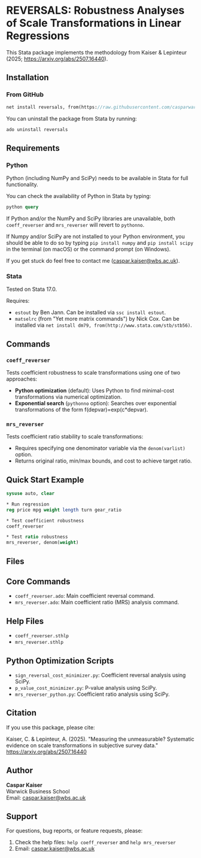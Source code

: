 # REVERSALS: Robustness Analyses of Scale Transformations in Linear Regressions

This Stata package implements the methodology from Kaiser & Lepinteur (2025; https://arxiv.org/abs/2507.16440).

## Installation

### From GitHub
```stata
net install reversals, from(https://raw.githubusercontent.com/casparwarwick/reversals/main/)
```

You can uninstall the package from Stata by running:

```stata
ado uninstall reversals
```

## Requirements

### Python

Python (including NumPy and SciPy) needs to be available in Stata for full functionality. 

You can check the availability of Python in Stata by typing:

```stata
python query
```
If Python and/or the NumPy and SciPy libraries are unavailable, both `coeff_reverser` and `mrs_reverser` will revert to `pythonno`.

If Numpy and/or SciPy are not installed to your Python environment, you should be able to do so by typing `pip install numpy` and `pip install scipy` in the terminal (on macOS) or the command prompt (on Windows).

If you get stuck do feel free to contact me (caspar.kaiser@wbs.ac.uk). 

### Stata

Tested on Stata 17.0. 

Requires:
- `estout` by Ben Jann. Can be installed via `ssc install estout`.
- `matselrc` (from "Yet more matrix commands") by Nick Cox. Can be installed via `net install dm79, from(http://www.stata.com/stb/stb56)`.

## Commands

### `coeff_reverser`
Tests coefficient robustness to scale transformations using one of two approaches:

- **Python optimization** (default): Uses Python to find minimal-cost transformations via numerical optimization.
- **Exponential search** (`pythonno` option): Searches over exponential transformations of the form f(depvar)=exp(c*depvar).

### `mrs_reverser` 
Tests coefficient ratio stability to scale transformations:

- Requires specifying one denominator variable via the `denom(varlist)` option.
- Returns original ratio, min/max bounds, and cost to achieve target ratio.

## Quick Start Example

```stata
sysuse auto, clear

* Run regression
reg price mpg weight length turn gear_ratio

* Test coefficient robustness
coeff_reverser

* Test ratio robustness  
mrs_reverser, denom(weight)
```

## Files

## Core Commands
- `coeff_reverser.ado`: Main coefficient reversal command.
- `mrs_reverser.ado`: Main coefficient ratio (MRS) analysis command.

## Help Files
- `coeff_reverser.sthlp`
- `mrs_reverser.sthlp`

## Python Optimization Scripts  
- `sign_reversal_cost_minimizer.py`: Coefficient reversal analysis using SciPy.
- `p_value_cost_minimizer.py`:  P-value analysis using SciPy.
- `mrs_reverser_python.py`: Coefficient ratio analysis using SciPy.

## Citation

If you use this package, please cite:

Kaiser, C. & Lepinteur, A. (2025). "Measuring the unmeasurable? Systematic evidence on scale transformations in subjective survey data." https://arxiv.org/abs/2507.16440

## Author

**Caspar Kaiser**  
Warwick Business School  
Email: caspar.kaiser@wbs.ac.uk

## Support

For questions, bug reports, or feature requests, please:
1. Check the help files: `help coeff_reverser` and `help mrs_reverser`
2. Email: caspar.kaiser@wbs.ac.uk
